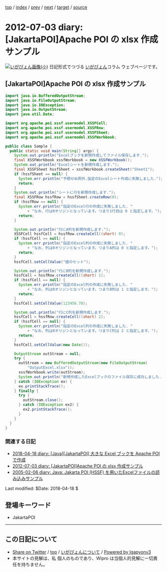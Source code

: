[top](../index.html) 
 / [index](index.html) 
 / [prev](ig120629.html) 
 / [next](ig120730.html) 
 / [target](http://www.igapyon.jp/igapyon/diary/2012/ig120703.html) 
 / [source](https://github.com/igapyon/diary/blob/master/2012/ig120703.src.md) 

2012-07-03 diary: [JakartaPOI]Apache POI の xlsx 作成サンプル
=====================================================================================================
[![いがぴょん画像(小)](http://www.igapyon.jp/igapyon/diary/images/iga200306s.jpg "いがぴょん")](http://www.igapyon.jp/igapyon/diary/memo/memoigapyon.html) 日記形式でつづる [いがぴょん](http://www.igapyon.jp/igapyon/diary/memo/memoigapyon.html)コラム ウェブページです。

## [JakartaPOI]Apache POI の xlsx 作成サンプル

```java
import java.io.BufferedOutputStream;
import java.io.FileOutputStream;
import java.io.IOException;
import java.io.OutputStream;
import java.util.Date;

import org.apache.poi.xssf.usermodel.XSSFCell;
import org.apache.poi.xssf.usermodel.XSSFRow;
import org.apache.poi.xssf.usermodel.XSSFSheet;
import org.apache.poi.xssf.usermodel.XSSFWorkbook;

public class Sample {
  public static void main(String[] args) {
    System.out.println("Excelブックを新規作成してファイル保存します.");
    final XSSFWorkbook xssfWorkbook = new XSSFWorkbook();
    System.out.println("Excelシートを新規作成します.");
    final XSSFSheet hssfSheet = xssfWorkbook.createSheet("Sheet1");
    if (hssfSheet == null) {
      System.err.println("予期せぬ例外.指定のExcelシート作成に失敗しました.");
      return;
    }
    System.out.println("シートに行を新規作成します.");
    final XSSFRow hssfRow = hssfSheet.createRow(0);
    if (hssfRow == null) {
      System.err.println("指定のExcel行の作成に失敗しました. "
          + "なお、行は0オリジンとなっています。つまり1行目は 0 と指定します。");
      return;
    }

    System.out.println("行にA列を新規作成します.");
    XSSFCell hssfCell = hssfRow.createCell((short) 0);
    if (hssfCell == null) {
      System.err.println("指定のExcel列の作成に失敗しました. "
          + "なお、列は0オリジンとなっています。つまりA列は 0 と指定します。");
      return;
    }
    hssfCell.setCellValue("値のセット");

    System.out.println("行にB列を新規作成します.");
    hssfCell = hssfRow.createCell((short) 1);
    if (hssfCell == null) {
      System.err.println("指定のExcel列の作成に失敗しました. "
          + "なお、列は0オリジンとなっています。つまりB列は 1 と指定します。");
      return;
    }
    hssfCell.setCellValue(123456.78);

    System.out.println("行にC列を新規作成します.");
    hssfCell = hssfRow.createCell((short) 2);
    if (hssfCell == null) {
      System.err.println("指定のExcel列の作成に失敗しました. "
          + "なお、列は0オリジンとなっています。つまりC列は 2 と指定します。");
      return;
    }
    hssfCell.setCellValue(new Date());

    OutputStream outStream = null;
    try {
      outStream = new BufferedOutputStream(new FileOutputStream(
          "OutputExcel.xlsx"));
      xssfWorkbook.write(outStream);
      System.out.println("新規作成したExcelブックのファイル保存に成功しました.");
    } catch (IOException ex) {
      ex.printStackTrace();
    } finally {
      try {
        outStream.close();
      } catch (IOException ex2) {
        ex2.printStackTrace();
      }
    }
  }
}
```

### 関連する日記

* [2018-04-18 diary: [Java][JakartaPOI] 大きな Excel ブックを Apache POI で作成](http://www.igapyon.jp/igapyon/diary/2018/ig180418.html)
* [2012-07-03 diary: [JakartaPOI]Apache POI の xlsx 作成サンプル](http://www.igapyon.jp/igapyon/diary/2012/ig120703.html)
* [2005-02-06 diary: Java: Jakarta POI (HSSF) を用いたExcelファイルの読み込みサンプル](http://www.igapyon.jp/igapyon/diary/2005/ig050206.html)

Last modified: $Date: 2018-04-18 $

## 登場キーワード

* JakartaPOI

----------------------------------------------------------------------------------------------------

## この日記について

* [Share on Twitter](https://twitter.com/intent/tweet?hashtags=igapyon%2Cdiary%2C%E3%81%84%E3%81%8C%E3%81%B4%E3%82%87%E3%82%93%2CJakartaPOI&text=%5BJakartaPOI%5DApache+POI+%E3%81%AE+xlsx+%E4%BD%9C%E6%88%90%E3%82%B5%E3%83%B3%E3%83%97%E3%83%AB&url=http%3A%2F%2Fwww.igapyon.jp%2Figapyon%2Fdiary%2F2012%2Fig120703.html) / [top](../index.html) / [いがぴょんについて](http://www.igapyon.jp/igapyon/diary/memo/memoigapyon.html) / [Powered by Igapyonv3](https://github.com/igapyon/igapyonv3)
* 本サイトの見解は、私 個人のものであり、Wipro は当個人的見解に一切責任を持ちません。 
